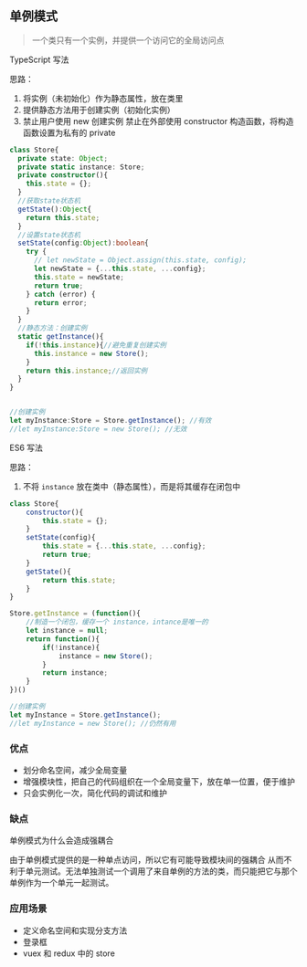 ## 单例模式

> 一个类只有一个实例，并提供一个访问它的全局访问点


TypeScript 写法

思路：

1. 将实例（未初始化）作为静态属性，放在类里
2. 提供静态方法用于创建实例（初始化实例）
3. 禁止用户使用 new 创建实例 <span class="note">禁止在外部使用 constructor 构造函数，将构造函数设置为私有的 private</span>

```ts
class Store{
  private state: Object;
  private static instance: Store;
  private constructor(){
    this.state = {};
  }
  //获取state状态机
  getState():Object{
    return this.state;
  }
  //设置state状态机
  setState(config:Object):boolean{
    try {
      // let newState = Object.assign(this.state, config);
      let newState = {...this.state, ...config};
      this.state = newState;
      return true;
    } catch (error) {
      return error;
    }
  }
  //静态方法：创建实例
  static getInstance(){
    if(!this.instance){//避免重复创建实例
      this.instance = new Store();
    }
    return this.instance;//返回实例
  }
}


//创建实例
let myInstance:Store = Store.getInstance(); //有效
//let myInstance:Store = new Store(); //无效

```


ES6 写法

思路：

1. 不将 `instance`  放在类中（静态属性），而是将其缓存在闭包中


```js
class Store{
    constructor(){
        this.state = {};
    }
    setState(config){
        this.state = {...this.state, ...config};
        return true;
    }
    getState(){
        return this.state;
    }
}

Store.getInstance = (function(){
    //制造一个闭包，缓存一个 instance，intance是唯一的
    let instance = null;
    return function(){
        if(!instance){
            instance = new Store();
        }
        return instance;
    }
})()

//创建实例
let myInstance = Store.getInstance();
//let myInstance = new Store(); //仍然有用
```

### 优点

- 划分命名空间，减少全局变量
- 增强模块性，把自己的代码组织在一个全局变量下，放在单一位置，便于维护
- 只会实例化一次，简化代码的调试和维护

### 缺点

<span class="todo">单例模式为什么会造成强耦合</span>

由于单例模式提供的是一种单点访问，所以它有可能导致模块间的强耦合 从而不利于单元测试。无法单独测试一个调用了来自单例的方法的类，而只能把它与那个单例作为一个单元一起测试。


### 应用场景

- 定义命名空间和实现分支方法
- 登录框
- vuex 和 redux 中的 store
